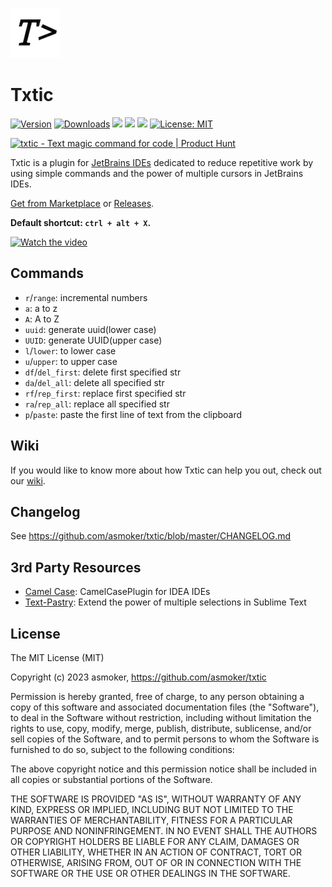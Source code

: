 ![](./doc/img/logo_middle.png)

# Txtic

[![Version](https://img.shields.io/jetbrains/plugin/v/20961.svg)](https://plugins.jetbrains.com/plugin/20961)
[![Downloads](https://img.shields.io/jetbrains/plugin/d/20961.svg)](https://plugins.jetbrains.com/plugin/20961)
![](https://img.shields.io/github/issues-closed/asmoker/txtic)
![](https://img.shields.io/github/issues/asmoker/txtic)
![](https://img.shields.io/jetbrains/plugin/r/rating/20961)
[![License: MIT](https://img.shields.io/badge/License-MIT-yellow.svg)](https://opensource.org/licenses/MIT)

<a href="https://www.producthunt.com/posts/txtic?utm_source=badge-featured&utm_medium=badge&utm_souce=badge-txtic" target="_blank"><img src="https://api.producthunt.com/widgets/embed-image/v1/featured.svg?post_id=379809&theme=light" alt="txtic - Text magic command for code | Product Hunt" style="width: 250px; height: 54px;" width="250" height="54" /></a>

Txtic is a plugin for [JetBrains IDEs](https://www.jetbrains.com/) dedicated to reduce repetitive work by using simple
commands and the power of multiple cursors in JetBrains IDEs.

[Get from Marketplace](https://plugins.jetbrains.com/plugin/20961-txtic)
or [Releases](https://github.com/asmoker/txtic/releases).

**Default shortcut: `ctrl + alt + X`.**

[![Watch the video](https://i.ytimg.com/vi/_6i-GI5SZaY/hqdefault.jpg)](https://www.youtube.com/watch?v=_6i-GI5SZaY)

## Commands

- `r`/`range`: incremental numbers
- `a`: a to z
- `A`: A to Z
- `uuid`: generate uuid(lower case)
- `UUID`: generate UUID(upper case)
- `l`/`lower`: to lower case
- `u`/`upper`: to upper case
- `df`/`del_first`: delete first specified str
- `da`/`del_all`: delete all specified str
- `rf`/`rep_first`: replace first specified str
- `ra`/`rep_all`: replace all specified str
- `p`/`paste`: paste the first line of text from the clipboard

## Wiki

If you would like to know more about how Txtic can help you out, check out
our [wiki](https://github.com/asmoker/txtic/wiki).

## Changelog

See https://github.com/asmoker/txtic/blob/master/CHANGELOG.md

## 3rd Party Resources

- [Camel Case](https://github.com/netnexus/camelcaseplugin): CamelCasePlugin for IDEA IDEs
- [Text-Pastry](https://github.com/duydao/Text-Pastry): Extend the power of multiple selections in Sublime Text

## License

The MIT License (MIT)

Copyright (c) 2023 asmoker, https://github.com/asmoker/txtic

Permission is hereby granted, free of charge, to any person obtaining a copy
of this software and associated documentation files (the "Software"), to deal
in the Software without restriction, including without limitation the rights
to use, copy, modify, merge, publish, distribute, sublicense, and/or sell
copies of the Software, and to permit persons to whom the Software is
furnished to do so, subject to the following conditions:

The above copyright notice and this permission notice shall be included in
all copies or substantial portions of the Software.

THE SOFTWARE IS PROVIDED "AS IS", WITHOUT WARRANTY OF ANY KIND, EXPRESS OR
IMPLIED, INCLUDING BUT NOT LIMITED TO THE WARRANTIES OF MERCHANTABILITY,
FITNESS FOR A PARTICULAR PURPOSE AND NONINFRINGEMENT. IN NO EVENT SHALL THE
AUTHORS OR COPYRIGHT HOLDERS BE LIABLE FOR ANY CLAIM, DAMAGES OR OTHER
LIABILITY, WHETHER IN AN ACTION OF CONTRACT, TORT OR OTHERWISE, ARISING FROM,
OUT OF OR IN CONNECTION WITH THE SOFTWARE OR THE USE OR OTHER DEALINGS IN
THE SOFTWARE.

